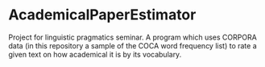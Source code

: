 # AcademicalPaperEstimator
Project for linguistic pragmatics seminar.
A program which uses CORPORA data (in this repository a sample of the COCA word frequency list) to rate a given text on how academical it is by its vocabulary.
